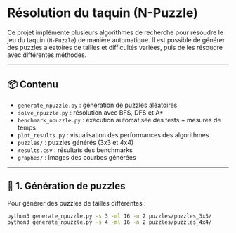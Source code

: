 # Résolution du taquin (N-Puzzle)

Ce projet implémente plusieurs algorithmes de recherche pour résoudre le jeu du taquin (`N-Puzzle`) de manière automatique. Il est possible de générer des puzzles aléatoires de tailles et difficultés variées, puis de les résoudre avec différentes méthodes.

---

## 📦 Contenu

- `generate_npuzzle.py` : génération de puzzles aléatoires
- `solve_npuzzle.py` : résolution avec BFS, DFS et A*
- `benchmark_npuzzle.py` : exécution automatisée des tests + mesures de temps
- `plot_results.py` : visualisation des performances des algorithmes
- `puzzles/` : puzzles générés (3x3 et 4x4)
- `results.csv` : résultats des benchmarks
- `graphes/` : images des courbes générées

---

## 🧩 1. Génération de puzzles

Pour générer des puzzles de tailles différentes :

```bash
python3 generate_npuzzle.py -s 3 -ml 16 -n 2 puzzles/puzzles_3x3/
python3 generate_npuzzle.py -s 4 -ml 16 -n 2 puzzles/puzzles_4x4/
